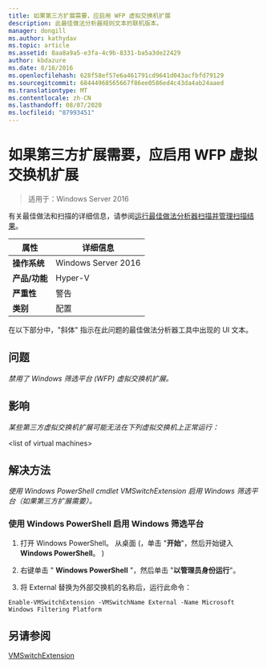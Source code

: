 ```yaml
---
title: 如果第三方扩展需要，应启用 WFP 虚拟交换机扩展
description: 此最佳做法分析器规则文本的联机版本。
manager: dongill
ms.author: kathydav
ms.topic: article
ms.assetid: 8aa8a9a5-e3fa-4c9b-8331-ba5a3de22429
author: kbdazure
ms.date: 8/16/2016
ms.openlocfilehash: 628f58ef57e6a461791cd9641d043acfbfd79129
ms.sourcegitcommit: 68444968565667f86ee0586ed4c43da4ab24aaed
ms.translationtype: MT
ms.contentlocale: zh-CN
ms.lasthandoff: 08/07/2020
ms.locfileid: "87993451"
---
```

# <a name="the-wfp-virtual-switch-extension-should-be-enabled-if-it-is-required-by-third-party-extensions"></a>如果第三方扩展需要，应启用 WFP 虚拟交换机扩展

>适用于：Windows Server 2016

有关最佳做法和扫描的详细信息，请参阅[运行最佳做法分析器扫描并管理扫描结果](https://go.microsoft.com/fwlink/p/?LinkID=223177)。

|属性|详细信息|
|-|-|
|**操作系统**|Windows Server 2016|
|**产品/功能**|Hyper-V|
|**严重性**|警告|
|**类别**|配置|

在以下部分中，"斜体" 指示在此问题的最佳做法分析器工具中出现的 UI 文本。

## <a name="issue"></a>**问题**
*禁用了 Windows 筛选平台 (WFP) 虚拟交换机扩展。*

## <a name="impact"></a>**影响**
*某些第三方虚拟交换机扩展可能无法在下列虚拟交换机上正常运行：*

\<list of virtual machines>

## <a name="resolution"></a>**解决方法**
*使用 Windows PowerShell cmdlet VMSwitchExtension 启用 Windows 筛选平台（如果第三方扩展需要）。*

### <a name="enable-the-windows-filtering-platform-using-windows-powershell"></a>使用 Windows PowerShell 启用 Windows 筛选平台

1.  打开 Windows PowerShell。 从桌面 (，单击 "**开始**"，然后开始键入**Windows PowerShell**。 ) 

2.  右键单击 " **Windows PowerShell** "，然后单击 "**以管理员身份运行**"。

3.  将 External 替换为外部交换机的名称后，运行此命令：

```
Enable-VMSwitchExtension -VMSwitchName External -Name Microsoft Windows Filtering Platform
```

## <a name="see-also"></a>另请参阅
[VMSwitchExtension](/powershell/module/hyper-v/enable-vmswitchextension?view=win10-ps)